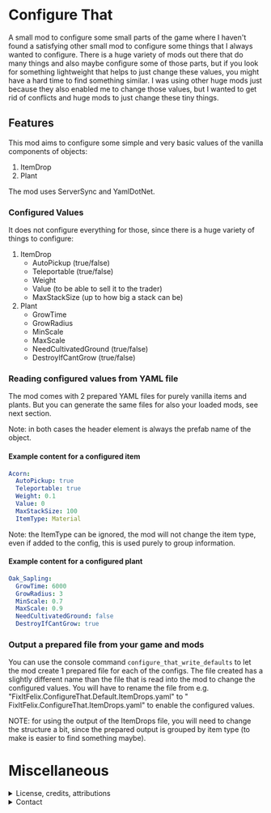 # Configure That

A small mod to configure some small parts of the game where I haven't found a satisfying other small mod to configure
some things that I always wanted to configure. There is a huge variety of mods out there that do many things and also
maybe configure some of those parts, but if you look for something lightweight that helps to just change these values,
you might have a hard time to find something similar. I was using other huge mods just because they also enabled me to
change those values, but I wanted to get rid of conflicts and huge mods to just change these tiny things.

## Features

This mod aims to configure some simple and very basic values of the vanilla components of objects:

1. ItemDrop
2. Plant

The mod uses ServerSync and YamlDotNet.

### Configured Values

It does not configure everything for those, since there is a huge variety of things to configure:

1. ItemDrop
    * AutoPickup (true/false)
    * Teleportable (true/false)
    * Weight
    * Value (to be able to sell it to the trader)
    * MaxStackSize (up to how big a stack can be)
2. Plant
    * GrowTime
    * GrowRadius
    * MinScale
    * MaxScale
    * NeedCultivatedGround (true/false)
    * DestroyIfCantGrow (true/false)

### Reading configured values from YAML file

The mod comes with 2 prepared YAML files for purely vanilla items and plants. But you can generate the same files for
also your loaded mods, see next section.

Note: in both cases the header element is always the prefab name of the object.

#### Example content for a configured item

```yaml
Acorn:
  AutoPickup: true
  Teleportable: true
  Weight: 0.1
  Value: 0
  MaxStackSize: 100
  ItemType: Material
```

Note: the ItemType can be ignored, the mod will not change the item type, even if added to the config, this is used
purely to group information.

#### Example content for a configured plant

```yaml
Oak_Sapling:
  GrowTime: 6000
  GrowRadius: 3
  MinScale: 0.7
  MaxScale: 0.9
  NeedCultivatedGround: false
  DestroyIfCantGrow: true
```

### Output a prepared file from your game and mods

You can use the console command `configure_that_write_defaults` to let the mod create 1 prepared file for each of the
configs. The file created has a slightly different name than the file that is read into the mod to change the configured
values. You will have to rename the file from e.g. "FixItFelix.ConfigureThat.Default.ItemDrops.yaml" to "
FixItFelix.ConfigureThat.ItemDrops.yaml" to enable the configured values.

NOTE: for using the output of the ItemDrops file, you will need to change the structure a bit, since the prepared output
is grouped by item type (to make is easier to find something maybe).

# Miscellaneous

<details>
  <summary>License, credits, attributions</summary>

* icon [config by Flatart](https://thenounproject.com/browse/icons/term/config/) (CC BY 3.0)

</details>

<details>
  <summary>Contact</summary>

* https://github.com/FelixReuthlinger/ConfigureThat
* Discord: `fluuxxx` (you can find me around some of the Valheim modding discords, too)

</details>
